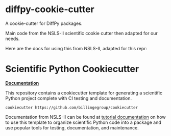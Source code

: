 # diffpy-cookie-cutter
A cookie-cutter for DiffPy packages.

Main code from the NSLS-II scientific cookie cutter then adapted
for our needs.

Here are the docs for using this from NSLS-II, adapted for this repr:

# Scientific Python Cookiecutter

**[Documentation](https://nsls-ii.github.io/scientific-python-cookiecutter/)**

This repository contains a cookiecutter template for generating a scientific
Python project complete with CI testing and documentation.

```
cookiecutter https://github.com/billingegroup/cookiecutter
```

Documentation from NSLS-II can be found at
[tutorial documentation](https://nsls-ii.github.io/scientific-python-cookiecutter/)
on how to use this template to organize scientific Python code into a package
and use popular tools for testing, documentation, and maintenance.
